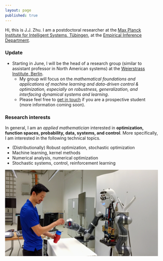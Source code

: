 ```yaml
---
layout: page
published: true
---
```

Hi, this is J.J. Zhu. I am a postdoctoral researcher at the [Max Planck Institute for Intelligent Systems, Tübingen](http://is.tue.mpg.de/), at the [Empirical Inference Department](https://ei.is.tuebingen.mpg.de/).

### Update

- Starting in June, I will be the head of a research group (similar to assistant professor in North American systems) at the [Weierstrass Institute, Berlin](https://www.wias-berlin.de/). 
  - My group will focus on the *mathematical foundations and applications of machine learning and data-driven control & optimization, especially on robustness, generalization, and interfacing dynamical systems and learning*.
  - Please feel free to [get in touch](mailto:zplusj@gmail.com) if you are a prospective student (more information coming soon).

### Research interests

In general, I am an *applied mathematician* interested in **optimization, function spaces, probability, data, systems, and control**. More specifically, I am interested in the following technical topics.

+ (Distributionally) Robust optimization, stochastic optimization
+ Machine learning, kernel methods
+ Numerical analysis, numerical optimization
+ Stochastic systems, control, reinforcement learning

![learning and control](/images/atom.png)